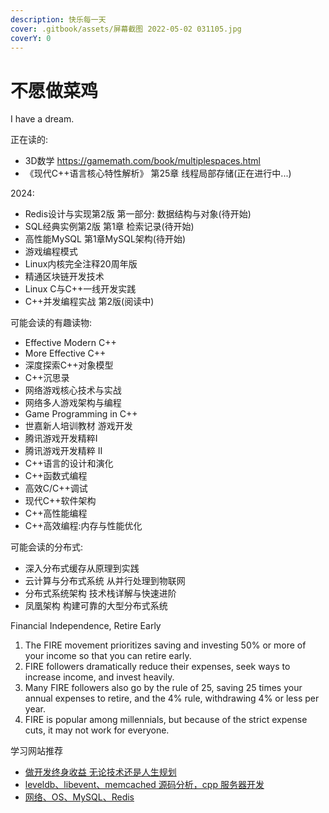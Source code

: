 ```yaml
---
description: 快乐每一天
cover: .gitbook/assets/屏幕截图 2022-05-02 031105.jpg
coverY: 0
---
```


# 不愿做菜鸡

I have a dream.

正在读的:

- 3D数学 <https://gamemath.com/book/multiplespaces.html>  
- 《现代C++语言核心特性解析》 第25章 线程局部存储(正在进行中...)

2024:

- Redis设计与实现第2版 第一部分: 数据结构与对象(待开始)
- SQL经典实例第2版 第1章 检索记录(待开始)
- 高性能MySQL 第1章MySQL架构(待开始)
- 游戏编程模式
- Linux内核完全注释20周年版
- 精通区块链开发技术
- Linux C与C++一线开发实践
- C++并发编程实战 第2版(阅读中)

可能会读的有趣读物:

- Effective Modern C++
- More Effective C++
- 深度探索C++对象模型
- C++沉思录
- 网络游戏核心技术与实战
- 网络多人游戏架构与编程
- Game Programming in C++
- 世嘉新人培训教材 游戏开发
- 腾讯游戏开发精粹Ⅰ
- 腾讯游戏开发精粹 Ⅱ
- C++语言的设计和演化
- C++函数式编程
- 高效C/C++调试
- 现代C++软件架构
- C++高性能编程
- C++高效编程:内存与性能优化

可能会读的分布式:

- 深入分布式缓存从原理到实践
- 云计算与分布式系统 从并行处理到物联网
- 分布式系统架构 技术栈详解与快速进阶
- 凤凰架构 构建可靠的大型分布式系统

Financial Independence, Retire Early

1. The FIRE movement prioritizes saving and investing 50% or more of your income so that you can retire early.
2. FIRE followers dramatically reduce their expenses, seek ways to increase income, and invest heavily.
3. Many FIRE followers also go by the rule of 25, saving 25 times your annual expenses to retire, and the 4% rule, withdrawing 4% or less per year.
4. FIRE is popular among millennials, but because of the strict expense cuts, it may not work for everyone.

学习网站推荐

- [做开发终身收益 无论技术还是人生规划](https://balloonwj.github.io/cpp-guide-web/)
- [leveldb、libevent、memcached 源码分析，cpp 服务器开发](https://cppguide.cn/)
- [网络、OS、MySQL、Redis](https://xiaolincoding.com/)
